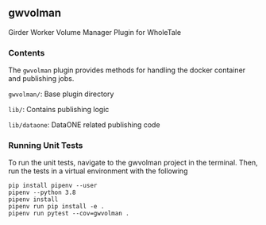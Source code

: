 ## gwvolman

Girder Worker Volume Manager Plugin for WholeTale

### Contents

The `gwvolman` plugin provides methods for handling the docker container
and publishing jobs.

`gwvolman/`: Base plugin directory
 
`lib/`: Contains publishing logic 
  
`lib/dataone`: DataONE related publishing code


### Running Unit Tests

To run the unit tests, navigate to the gwvolman project in the terminal.
Then, run the tests in a virtual environment with the following

```
pip install pipenv --user
pipenv --python 3.8
pipenv install
pipenv run pip install -e .
pipenv run pytest --cov=gwvolman .
```
